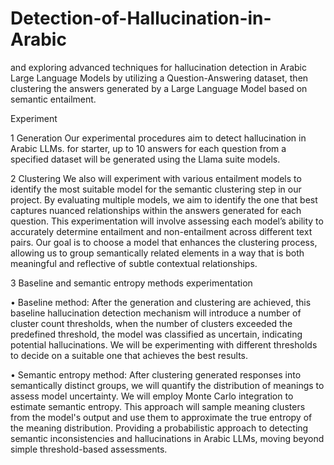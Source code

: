 # Detection-of-Hallucination-in-Arabic
and exploring advanced techniques for hallucination detection in Arabic Large Language Models by utilizing a Question-Answering dataset, then clustering the answers generated by a Large Language Model based on semantic entailment. 

Experiment

1 Generation
Our experimental procedures aim to detect hallucination in Arabic LLMs. for starter, up to 10 answers for each question from a specified dataset will be generated using the Llama suite models.  

2 Clustering
We also will experiment with various entailment models to identify the most suitable model for the semantic clustering step in our project. By evaluating multiple models, we aim to identify the one that best captures nuanced relationships within the answers generated for each question. This experimentation will involve assessing each model’s ability to accurately determine entailment and non-entailment across different text pairs. Our goal is to choose a model that enhances the clustering process, allowing us to group semantically related elements in a way that is both meaningful and reflective of subtle contextual relationships.

3 Baseline and semantic entropy methods experimentation

•	Baseline method: After the generation and clustering are achieved,  this baseline hallucination detection mechanism will introduce a number of cluster count thresholds, when the number of clusters exceeded the predefined threshold, the model was classified as uncertain, indicating potential hallucinations. We will be experimenting with different thresholds to decide on a suitable one that achieves the best results. 

•	Semantic entropy method: After clustering generated responses into semantically distinct groups, we will quantify the distribution of meanings to assess model uncertainty. We will employ Monte Carlo integration to estimate semantic entropy. This approach will sample meaning clusters from the model's output and use them to approximate the true entropy of the meaning distribution. Providing a probabilistic approach to detecting semantic inconsistencies and hallucinations in Arabic LLMs, moving beyond simple threshold-based assessments.


